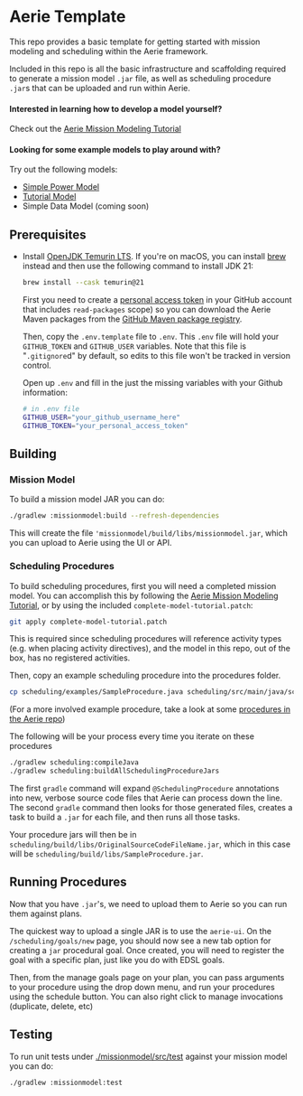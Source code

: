# Aerie Template

This repo provides a basic template for getting started with mission modeling and scheduling within the Aerie framework.

Included in this repo is all the basic infrastructure and scaffolding required to generate a mission model `.jar` file, as well as scheduling procedure `.jar`s that can be uploaded and run within Aerie.

#### Interested in learning how to develop a model yourself?
Check out the [Aerie Mission Modeling Tutorial](https://nasa-ammos.github.io/aerie-docs/tutorials/mission-modeling/introduction/)

#### Looking for some example models to play around with?
Try out the following models:
- [Simple Power Model](https://github.com/NASA-AMMOS/aerie-simple-model-power)
- [Tutorial Model](https://github.com/NASA-AMMOS/aerie-modeling-tutorial)
- Simple Data Model (coming soon)

## Prerequisites

- Install [OpenJDK Temurin LTS](https://adoptium.net/temurin/releases/?version=21). If you're on macOS, you can install [brew](https://brew.sh/) instead and then use the following command to install JDK 21:

  ```sh
  brew install --cask temurin@21
  ```

  First you need to create a [personal access token](https://docs.github.com/en/authentication/keeping-your-account-and-data-secure/managing-your-personal-access-tokens#creating-a-personal-access-token-classic) in your GitHub account that includes `read-packages` scope) so you can download the Aerie Maven packages from the [GitHub Maven package registry](https://docs.github.com/en/packages/working-with-a-github-packages-registry/working-with-the-apache-maven-registry).

  Then, copy the `.env.template` file to `.env`. This `.env` file will hold your `GITHUB_TOKEN` and `GITHUB_USER` variables. Note that this file is "`.gitignore`d" by default, so edits to this file won't be tracked in version control.

  Open up `.env` and fill in the just the missing variables with your Github information:

  ```sh
  # in .env file
  GITHUB_USER="your_github_username_here"
  GITHUB_TOKEN="your_personal_access_token"
  ```

## Building

### Mission Model
To build a mission model JAR you can do:

```sh
./gradlew :missionmodel:build --refresh-dependencies
```

This will create the file `'missionmodel/build/libs/missionmodel.jar`, which you can upload to Aerie using the UI or API.

<!-- If you want to just try the model without building it yourself you can [download it here](./missionmodel.jar). -->

### Scheduling Procedures
To build scheduling procedures, first you will need a completed mission model. You can accomplish this by following the [Aerie Mission Modeling Tutorial](https://nasa-ammos.github.io/aerie-docs/tutorials/mission-modeling/introduction/), or by using the included `complete-model-tutorial.patch`:

```sh
git apply complete-model-tutorial.patch
```

This is required since scheduling procedures will reference activity types (e.g. when placing activity directives), and the model in this repo, out of the box, has no registered activities.

Then, copy an example scheduling procedure into the procedures folder.

```sh
cp scheduling/examples/SampleProcedure.java scheduling/src/main/java/scheduling/procedures
```

(For a more involved example procedure, take a look at some [procedures in the Aerie repo](https://github.com/NASA-AMMOS/aerie/blob/develop/procedural/examples/foo-procedures/src/main/java/gov/nasa/ammos/aerie/procedural/examples/fooprocedures/procedures/StayWellFed.java))

The following will be your process every time you iterate on these procedures

```sh
./gradlew scheduling:compileJava
./gradlew scheduling:buildAllSchedulingProcedureJars
```

The first `gradle` command will expand `@SchedulingProcedure` annotations into new, verbose source code files that Aerie can process down the line.
The second `gradle` command then looks for those generated files, creates a task to build a `.jar` for each file, and then runs all those tasks.

Your procedure jars will then be in `scheduling/build/libs/OriginalSourceCodeFileName.jar`, which in this case will be `scheduling/build/libs/SampleProcedure.jar`.

## Running Procedures

Now that you have `.jar`'s, we need to upload them to Aerie so you can run them against plans.

The quickest way to upload a single JAR is to use the `aerie-ui`. On the `/scheduling/goals/new` page, you should now see a new tab option for creating a `jar` procedural goal. Once created, you will need to register the goal with a specific plan, just like you do with EDSL goals.

Then, from the manage goals page on your plan, you can pass arguments to your procedure using the drop down menu, and run your procedures using the schedule button. You can also right click to manage invocations (duplicate, delete, etc)

## Testing

To run unit tests under [./missionmodel/src/test](./missionmodel/src/test) against your mission model you can do:

```sh
./gradlew :missionmodel:test
```
